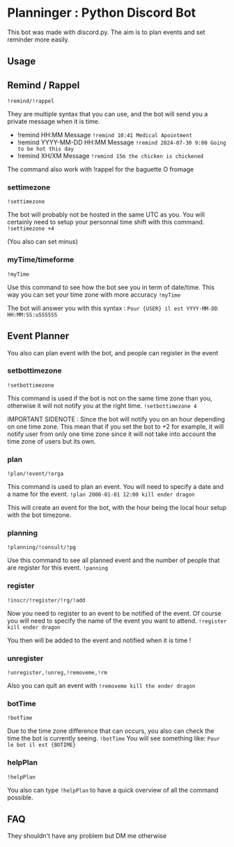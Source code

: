 # Planninger : Python Discord Bot

This bot was made with discord.py.
The aim is to plan events and set reminder more easily.

## Usage

## Remind / Rappel
`!remind/!rappel`

They are multiple syntax that you can use, and the bot will send you a private message when it is time.
- !remind HH:MM Message
`!remind 10:41 Medical Apointment`
- !remind YYYY-MM-DD HH:MM Message
`!remind 2024-07-30 9:00 Going to be hot this day`
- !remind XH/XM Message
`!remind 15m the chicken is chickened`

The command also work with !rappel for the baguette O fromage

### settimezone
`!settimezone`

The bot will probably not be hosted in the same UTC as you.
You will certainly need to setup your personnal time shift with this command.
`!settimezone +4`

(You also can set minus)

### myTime/timeforme
`!myTime`

Use this command to see how the bot see you in term of date/time. This way you can set your time zone with more accuracy
`!myTime`

The bot will answer you with this syntax :
`Pour {USER} il est YYYY-MM-DD HH:MM:SS:uSSSSSS`


## Event Planner 

You also can plan event with the bot, and people can register in the event

### setbottimezone
`!setbottimezone`

This command is used if the bot is not on the same time zone than you, otherwise it will not notify you at the right time.
`!setbottimezone 4`

IMPORTANT SIDENOTE : Since the bot will notify you on an hour depending on one time zone. This mean that if you set the bot to +2 for example, it will notify user from only one time zone since it will not take into account the time zone of users but its own.

### plan
`!plan/!event/!orga`

This command is used to plan an event.
You will need to specify a date and a name for the event.
`!plan 2000-01-01 12:00 kill ender dragon`

This will create an event for the bot, with the hour being the local hour setup with the bot timezone.

### planning
`!planning/!consult/!pg`

Use this command to see all planned event and the number of people that are register for this event.
`!panning`

### register
`!inscr/!register/!rg/!add`

Now you need to register to an event to be notified of the event.
Of course you will need to specify the name of the event you want to attend.
`!register kill ender dragon`

You then will be added to the event and notified when it is time !

### unregister
`!unregister,!unreg,!removeme,!rm`

Also you can quit an event with
`!removeme kill the ender dragon`

### botTime
`!botTime`

Due to the time zone difference that can occurs, you also can check the time the bot is currently seeing.
`!botTime`
You will see something like:
`Pour le bot il est {BOTIME}`

### helpPlan
`!helpPlan`

You also can type `!helpPlan` to have a quick overview of all the command possible.

## FAQ

They shouldn't have any problem but DM me otherwise

